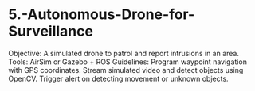 # 5.-Autonomous-Drone-for-Surveillance
Objective: A simulated drone to patrol and report intrusions in an area.  Tools: AirSim or Gazebo + ROS  Guidelines:  Program waypoint navigation with GPS coordinates.  Stream simulated video and detect objects using OpenCV.  Trigger alert on detecting movement or unknown objects.
